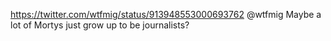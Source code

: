 https://twitter.com/wtfmig/status/913948553000693762 @wtfmig Maybe a lot of Mortys just grow up to be journalists?